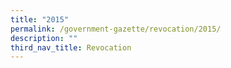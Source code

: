 ```yaml
---
title: "2015"
permalink: /government-gazette/revocation/2015/
description: ""
third_nav_title: Revocation
---
```

